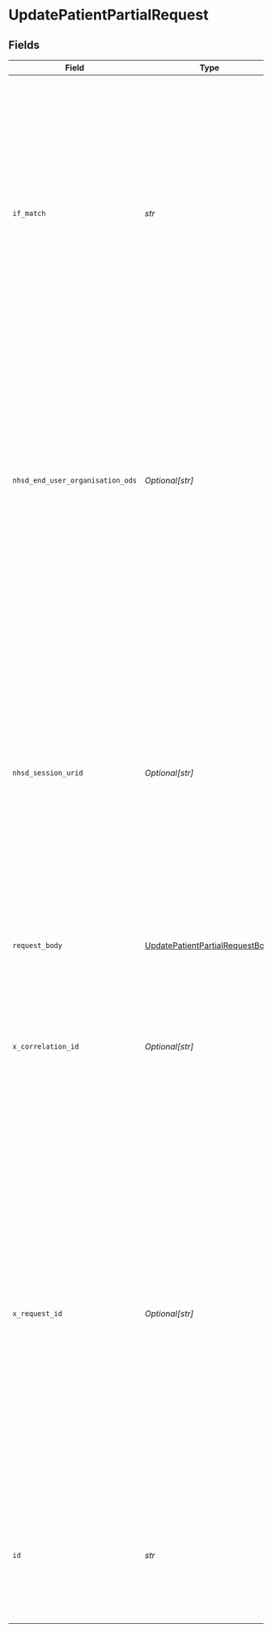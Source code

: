 # UpdatePatientPartialRequest


## Fields

| Field                                                                                                                                                                                                                                                                                                                                                                                                                                                                                                                                             | Type                                                                                                                                                                                                                                                                                                                                                                                                                                                                                                                                              | Required                                                                                                                                                                                                                                                                                                                                                                                                                                                                                                                                          | Description                                                                                                                                                                                                                                                                                                                                                                                                                                                                                                                                       | Example                                                                                                                                                                                                                                                                                                                                                                                                                                                                                                                                           |
| ------------------------------------------------------------------------------------------------------------------------------------------------------------------------------------------------------------------------------------------------------------------------------------------------------------------------------------------------------------------------------------------------------------------------------------------------------------------------------------------------------------------------------------------------- | ------------------------------------------------------------------------------------------------------------------------------------------------------------------------------------------------------------------------------------------------------------------------------------------------------------------------------------------------------------------------------------------------------------------------------------------------------------------------------------------------------------------------------------------------- | ------------------------------------------------------------------------------------------------------------------------------------------------------------------------------------------------------------------------------------------------------------------------------------------------------------------------------------------------------------------------------------------------------------------------------------------------------------------------------------------------------------------------------------------------- | ------------------------------------------------------------------------------------------------------------------------------------------------------------------------------------------------------------------------------------------------------------------------------------------------------------------------------------------------------------------------------------------------------------------------------------------------------------------------------------------------------------------------------------------------- | ------------------------------------------------------------------------------------------------------------------------------------------------------------------------------------------------------------------------------------------------------------------------------------------------------------------------------------------------------------------------------------------------------------------------------------------------------------------------------------------------------------------------------------------------- |
| `if_match`                                                                                                                                                                                                                                                                                                                                                                                                                                                                                                                                        | *str*                                                                                                                                                                                                                                                                                                                                                                                                                                                                                                                                             | :heavy_check_mark:                                                                                                                                                                                                                                                                                                                                                                                                                                                                                                                                | Latest known version identifier enclosed in quotes preceded by `W/`.<br/><br/>Send the value of the patient's `ETag` response header on patient retrieval when updating a patient.<br/>This is to ensure that any updates are applied against an up-to-date version of the patient resource.<br/>                                                                                                                                                                                                                                                 | W/"2"                                                                                                                                                                                                                                                                                                                                                                                                                                                                                                                                             |
| `nhsd_end_user_organisation_ods`                                                                                                                                                                                                                                                                                                                                                                                                                                                                                                                  | *Optional[str]*                                                                                                                                                                                                                                                                                                                                                                                                                                                                                                                                   | :heavy_minus_sign:                                                                                                                                                                                                                                                                                                                                                                                                                                                                                                                                | The ODS code of an End User Organisation (EUO). Currently optional but will be updated to be mandatory for client applications which service multiple End User organisations, in order to correctly attribute calls to each EUO. Date of change to a mandatory field to be defined.<br/>                                                                                                                                                                                                                                                          | Y12345                                                                                                                                                                                                                                                                                                                                                                                                                                                                                                                                            |
| `nhsd_session_urid`                                                                                                                                                                                                                                                                                                                                                                                                                                                                                                                               | *Optional[str]*                                                                                                                                                                                                                                                                                                                                                                                                                                                                                                                                   | :heavy_minus_sign:                                                                                                                                                                                                                                                                                                                                                                                                                                                                                                                                | <br/>The user role ID (URID) for the current session. Also known as a user role profile ID (URPID).<br/><br/>This header is optional.<br/><br/>In Application-restricted access mode this header is ignored.<br/><br/>In Healthcare worker access mode if you send this header it must be valid for the logged-in user. See [determine the user's role](https://digital.nhs.uk/developer/guides-and-documentation/security-and-authorisation/user-restricted-restful-apis-nhs-cis2-separate-authentication-and-authorisation#step-9-determine-the-user-s-role) for guidance.<br/> | 555254240100                                                                                                                                                                                                                                                                                                                                                                                                                                                                                                                                      |
| `request_body`                                                                                                                                                                                                                                                                                                                                                                                                                                                                                                                                    | [UpdatePatientPartialRequestBody](../../models/operations/updatepatientpartialrequestbody.md)                                                                                                                                                                                                                                                                                                                                                                                                                                                     | :heavy_check_mark:                                                                                                                                                                                                                                                                                                                                                                                                                                                                                                                                | N/A                                                                                                                                                                                                                                                                                                                                                                                                                                                                                                                                               |                                                                                                                                                                                                                                                                                                                                                                                                                                                                                                                                                   |
| `x_correlation_id`                                                                                                                                                                                                                                                                                                                                                                                                                                                                                                                                | *Optional[str]*                                                                                                                                                                                                                                                                                                                                                                                                                                                                                                                                   | :heavy_minus_sign:                                                                                                                                                                                                                                                                                                                                                                                                                                                                                                                                | An optional ID which you can use to track transactions across multiple systems. It can take any value, but we recommend avoiding `.` characters.<br/><br/>Mirrored back in a response header.<br/>                                                                                                                                                                                                                                                                                                                                                | 11C46F5F-CDEF-4865-94B2-0EE0EDCC26DA                                                                                                                                                                                                                                                                                                                                                                                                                                                                                                              |
| `x_request_id`                                                                                                                                                                                                                                                                                                                                                                                                                                                                                                                                    | *Optional[str]*                                                                                                                                                                                                                                                                                                                                                                                                                                                                                                                                   | :heavy_minus_sign:                                                                                                                                                                                                                                                                                                                                                                                                                                                                                                                                | A globally unique identifier (GUID) for the request, which we use to de-duplicate repeated requests and to trace the request if you contact our helpdesk.<br/><br/>Must be a universally unique identifier (UUID) (ideally version 4).<br/><br/>Mirrored back in a response header.<br/><br/>If you re-send a failed request, use the same value in this header.<br/>                                                                                                                                                                             | 60E0B220-8136-4CA5-AE46-1D97EF59D068                                                                                                                                                                                                                                                                                                                                                                                                                                                                                                              |
| `id`                                                                                                                                                                                                                                                                                                                                                                                                                                                                                                                                              | *str*                                                                                                                                                                                                                                                                                                                                                                                                                                                                                                                                             | :heavy_check_mark:                                                                                                                                                                                                                                                                                                                                                                                                                                                                                                                                | The patient's NHS number. The primary identifier of a patient, unique within NHS England and Wales. Always 10 digits and must be a [valid NHS number](https://www.datadictionary.nhs.uk/attributes/nhs_number.html).                                                                                                                                                                                                                                                                                                                              | 9000000009                                                                                                                                                                                                                                                                                                                                                                                                                                                                                                                                        |